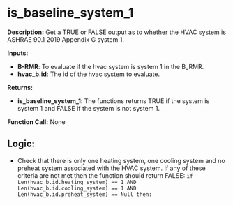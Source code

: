 # is_baseline_system_1  

**Description:** Get a TRUE or FALSE output as to whether the HVAC system is ASHRAE 90.1 2019 Appendix G system 1.  

**Inputs:**  
- **B-RMR**: To evaluate if the hvac system is system 1 in the B_RMR.   
- **hvac_b.id**: The id of the hvac system to evaluate.  

**Returns:**  
- **is_baseline_system_1**: The functions returns TRUE if the system is system 1 and FALSE if the system is not system 1.  
 
**Function Call:** None  

## Logic:  
- Check that there is only one heating system, one cooling system and no preheat system associated with the HVAC system. If any of these criteria are not met then the function should return FALSE: `if Len(hvac_b.id.heating_system) == 1 AND Len(hvac_b.id.cooling_system) == 1 AND Len(hvac_b.id.preheat_system) == Null then:`  
    
